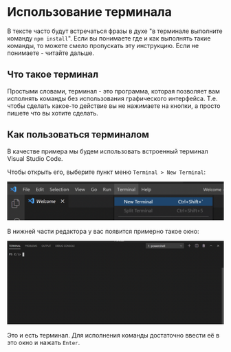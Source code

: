 # Использование терминала
В тексте часто будут встречаться фразы в духе "в терминале выполните команду `npm install`". Если вы понимаете где и как выполнять такие команды, то можете смело пропускать эту инструкцию. Если не понимаете - читайте дальше.

## Что такое терминал
Простыми словами, терминал - это программа, которая позволяет вам исполнять команды без использования графического интерфейса. Т.е. чтобы сделать какое-то действие вы не нажимаете на кнопки, а просто пишете что вы хотите сделать.

## Как пользоваться терминалом
В качестве примера мы будем использовать встроенный терминал Visual Studio Code.

Чтобы открыть его, выберите пункт меню `Terminal > New Terminal`:

![](./Использование%20терминала/NewTerminal.png)

В нижней части редактора у вас появится примерно такое окно:

![](./Использование%20терминала/Terminal.png)

Это и есть терминал. Для исполнения команды достаточно ввести её в это окно и нажать `Enter`.
